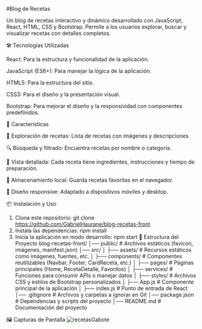 #Blog de Recetas

Un blog de recetas interactivo y dinámico desarrollado con JavaScript, React, HTML, CSS y Bootstrap. Permite a los usuarios explorar, buscar y visualizar recetas con detalles completos.

🛠️ Tecnologías Utilizadas

React: Para la estructura y funcionalidad de la aplicación.

JavaScript (ES6+): Para manejar la lógica de la aplicación.

HTML5: Para la estructura del sitio.

CSS3: Para el diseño y la presentación visual.

Bootstrap: Para mejorar el diseño y la responsividad con componentes predefinidos.

🚀 Características

📌 Exploración de recetas: Lista de recetas con imágenes y descripciones.

🔍 Búsqueda y filtrado: Encuentra recetas por nombre o categoría.

📖 Vista detallada: Cada receta tiene ingredientes, instrucciones y tiempo de preparación.

💾 Almacenamiento local: Guarda recetas favoritas en el navegador.

📱 Diseño responsive: Adaptado a dispositivos móviles y desktop.

📦 Instalación y Uso
1. Clona este repositorio:
  git clone https://github.com/GabrielHaurane/blog-recetas-front
2. Instala las dependencias:
   npm install
3. Inicia la aplicación en modo desarrollo:
   npm start
📂 Estructura del Proyecto
blog-recetas-front/
│── public/             # Archivos estáticos (favicon, imágenes, manifest.json)
│── src/
│   ├── assets/         # Recursos estáticos como imágenes, fuentes, etc.
│   ├── components/     # Componentes reutilizables (Navbar, Footer, CardReceta, etc.)
│   ├── pages/          # Páginas principales (Home, RecetaDetalle, Favoritos)
│   ├── services/       # Funciones para consumir APIs o manejar datos
│   ├── styles/         # Archivos CSS y estilos de Bootstrap personalizados
│   ├── App.js          # Componente principal de la aplicación
│   ├── index.js        # Punto de entrada de React
│── .gitignore          # Archivos y carpetas a ignorar en Git
│── package.json        # Dependencias y scripts del proyecto
│── README.md           # Documentación del proyecto

🖼️ Capturas de Pantalla
![recetasGabote](https://github.com/user-attachments/assets/544a1bff-6ea1-48e8-9678-5d703697706e)
